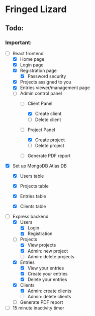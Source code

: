 # Fringed Lizard

## Todo: 
### Important: 

- [ ] React frontend
    - [x] Home page
    - [x] Login page
    - [x] Registration page
        - [x] Password security
    - [x] Projects assigned to you
    - [x] Entries viewer/management page
    - [ ] Admin control panel
        - [ ] Client Panel
            - [x] Create client
            - [ ] Delete client
        - [ ] Project Panel
            - [x] Create project
            - [ ] Delete project
        - [ ] Generate PDF report


- [x] Set up MongoDB Atlas DB
    - [x] Users table
    - [x] Projects table
    - [x] Entries table
    - [x] Clients table


- [ ] Express backend
    - [x] Users
        - [x] Login
        - [x] Registration 
    - [ ] Projects
        - [x] View projects
        - [x] Admin: new project
        - [ ] Admin: delete projects
    - [x] Entries
        - [x] View your entries
        - [x] Create your entries
        - [x] Delete your entries
    - [x] Clients
        - [x] Admin: create clients
        - [ ] Admin: delete clients
    - [ ] Generate PDF report
- [ ] 15 minute inactivity timer